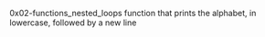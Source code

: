 0x02-functions_nested_loops
function that prints the alphabet, in lowercase, followed by a new line
